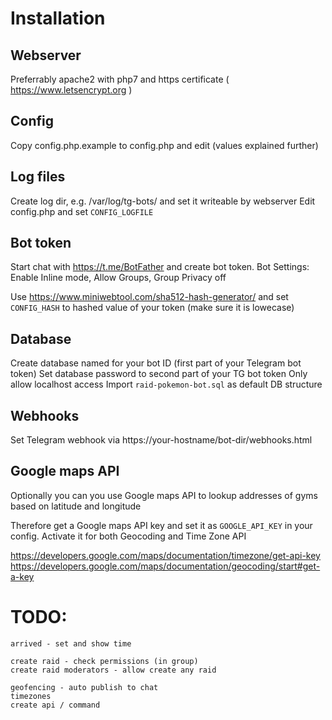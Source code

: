 # Installation

## Webserver

Preferrably apache2 with php7 and https certificate ( https://www.letsencrypt.org )

## Config

Copy config.php.example to config.php and edit (values explained further)

## Log files

Create log dir, e.g. /var/log/tg-bots/ and set it writeable by webserver
Edit config.php and set `CONFIG_LOGFILE`

## Bot token

Start chat with https://t.me/BotFather and create bot token.
Bot Settings: Enable Inline mode, Allow Groups, Group Privacy off

Use https://www.miniwebtool.com/sha512-hash-generator/ and set `CONFIG_HASH` to hashed value of your token (make sure it is lowecase)

## Database

Create database named for your bot ID (first part of your Telegram bot token)
Set database password to second part of your TG bot token
Only allow localhost access
Import `raid-pokemon-bot.sql` as default DB structure

## Webhooks

Set Telegram webhook via https://your-hostname/bot-dir/webhooks.html

## Google maps API

Optionally you can you use Google maps API to lookup addresses of gyms based on latitude and longitude

Therefore get a Google maps API key and set it as `GOOGLE_API_KEY` in your config.
Activate it for both Geocoding and Time Zone API

https://developers.google.com/maps/documentation/timezone/get-api-key
https://developers.google.com/maps/documentation/geocoding/start#get-a-key

# TODO:

	arrived - set and show time

	create raid - check permissions (in group)
	create raid moderators - allow create any raid
	
	geofencing - auto publish to chat
	timezones
	create api / command
	

